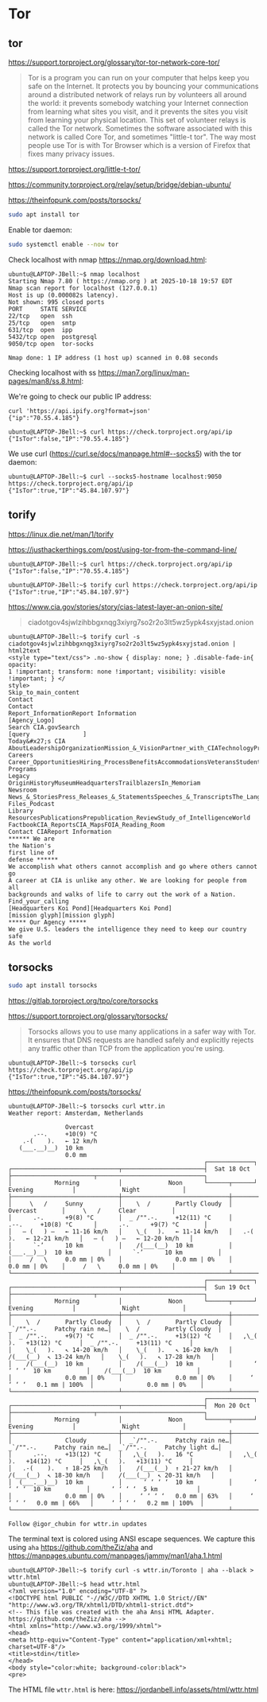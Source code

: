 # Tor

## tor

<https://support.torproject.org/glossary/tor-tor-network-core-tor/>

> Tor is a program you can run on your computer that helps keep you safe on the Internet. It protects you by bouncing your communications around a
> distributed network of relays run by volunteers all around the world: it prevents somebody watching your Internet connection from learning what sites
> you visit, and it prevents the sites you visit from learning your physical location. This set of volunteer relays is called the Tor network.
> Sometimes the software associated with this network is called Core Tor, and sometimes "little-t tor".
> The way most people use Tor is with Tor Browser which is a version of Firefox that fixes many privacy issues.

<https://support.torproject.org/little-t-tor/>

<https://community.torproject.org/relay/setup/bridge/debian-ubuntu/>

<https://theinfopunk.com/posts/torsocks/>

```bash
sudo apt install tor
```

Enable tor daemon:

```bash
sudo systemctl enable --now tor
```

Check localhost with nmap <https://nmap.org/download.html>:

```console
ubuntu@LAPTOP-JBell:~$ nmap localhost
Starting Nmap 7.80 ( https://nmap.org ) at 2025-10-18 19:57 EDT
Nmap scan report for localhost (127.0.0.1)
Host is up (0.000082s latency).
Not shown: 995 closed ports
PORT     STATE SERVICE
22/tcp   open  ssh
25/tcp   open  smtp
631/tcp  open  ipp
5432/tcp open  postgresql
9050/tcp open  tor-socks

Nmap done: 1 IP address (1 host up) scanned in 0.08 seconds
```

Checking localhost with ss <https://man7.org/linux/man-pages/man8/ss.8.html>:

We're going to check our public IP address:

```console
curl 'https://api.ipify.org?format=json'
{"ip":"70.55.4.185"}
```

```console
ubuntu@LAPTOP-JBell:~$ curl https://check.torproject.org/api/ip
{"IsTor":false,"IP":"70.55.4.185"}
```

We use curl (<https://curl.se/docs/manpage.html#--socks5>) with the tor daemon:

```console
ubuntu@LAPTOP-JBell:~$ curl --socks5-hostname localhost:9050 https://check.torproject.org/api/ip
{"IsTor":true,"IP":"45.84.107.97"}
```

## torify

<https://linux.die.net/man/1/torify>

<https://justhackerthings.com/post/using-tor-from-the-command-line/>

```console
ubuntu@LAPTOP-JBell:~$ curl https://check.torproject.org/api/ip
{"IsTor":false,"IP":"70.55.4.185"}
```

```console
ubuntu@LAPTOP-JBell:~$ torify curl https://check.torproject.org/api/ip
{"IsTor":true,"IP":"45.84.107.97"}
```

<https://www.cia.gov/stories/story/cias-latest-layer-an-onion-site/>

> ciadotgov4sjwlzihbbgxnqg3xiyrg7so2r2o3lt5wz5ypk4sxyjstad.onion

```console
ubuntu@LAPTOP-JBell:~$ torify curl -s ciadotgov4sjwlzihbbgxnqg3xiyrg7so2r2o3lt5wz5ypk4sxyjstad.onion | html2text
<style type="text/css"> .no-show { display: none; } .disable-fade-in{ opacity:
1 !important; transform: none !important; visibility: visible !important; } </
style>
Skip_to_main_content
Contact
Contact
Report_InformationReport Information
[Agency_Logo]
Search CIA.govSearch
[query               ]
Today&#x27;s CIA
AboutLeadershipOrganizationMission_&_VisionPartner_with_CIATechnologyPrivacy
Careers
Career_OpportunitiesHiring_ProcessBenefitsAccommodationsVeteransStudent
Programs
Legacy
OriginHistoryMuseumHeadquartersTrailblazersIn_Memoriam
Newsroom
News_&_StoriesPress_Releases_&_StatementsSpeeches_&_TranscriptsThe_Langley
Files_Podcast
Library
ResourcesPublicationsPrepublication_ReviewStudy_of_IntelligenceWorld
FactbookCIA_ReportsCIA_MapsFOIA_Reading_Room
Contact CIAReport Information
****** We are
the Nation's
first line of
defense ******
We accomplish what others cannot accomplish and go where others cannot go
A career at CIA is unlike any other. We are looking for people from all
backgrounds and walks of life to carry out the work of a Nation.
Find_your_calling
[Headquarters Koi Pond][Headquarters Koi Pond]
[mission glyph][mission glyph]
***** Our Agency *****
We give U.S. leaders the intelligence they need to keep our country safe
As the world
```

## torsocks

```bash
sudo apt install torsocks
```

<https://gitlab.torproject.org/tpo/core/torsocks>

<https://support.torproject.org/glossary/torsocks/>

> Torsocks allows you to use many applications in a safer way with Tor. It ensures that DNS requests are handled safely and explicitly rejects any traffic other
> than TCP from the application you're using.

```console
ubuntu@LAPTOP-JBell:~$ torsocks curl https://check.torproject.org/api/ip
{"IsTor":true,"IP":"45.84.107.97"}
```

<https://theinfopunk.com/posts/torsocks/>

```console
ubuntu@LAPTOP-JBell:~$ torsocks curl wttr.in
Weather report: Amsterdam, Netherlands

                Overcast
       .--.     +10(9) °C
    .-(    ).   ← 12 km/h
   (___.__)__)  10 km
                0.0 mm
                                                       ┌─────────────┐                                                  
┌──────────────────────────────┬───────────────────────┤  Sat 18 Oct ├───────────────────────┬──────────────────────────────┐
│            Morning           │             Noon      └──────┬──────┘     Evening           │             Night            │
├──────────────────────────────┼──────────────────────────────┼──────────────────────────────┼──────────────────────────────┤
│     \   /     Sunny          │    \  /       Partly Cloudy  │               Overcast       │     \   /     Clear          │
│      .-.      +9(8) °C       │  _ /"".-.     +12(11) °C     │      .--.     +10(8) °C      │      .-.      +9(7) °C       │
│   ― (   ) ―   ← 11-16 km/h   │    \_(   ).   ← 11-14 km/h   │   .-(    ).   ← 12-21 km/h   │   ― (   ) ―   ← 12-20 km/h   │
│      `-’      10 km          │    /(___(__)  10 km          │  (___.__)__)  10 km          │      `-’      10 km          │
│     /   \     0.0 mm | 0%    │               0.0 mm | 0%    │               0.0 mm | 0%    │     /   \     0.0 mm | 0%    │
└──────────────────────────────┴──────────────────────────────┴──────────────────────────────┴──────────────────────────────┘
                                                       ┌─────────────┐                                                  
┌──────────────────────────────┬───────────────────────┤  Sun 19 Oct ├───────────────────────┬──────────────────────────────┐
│            Morning           │             Noon      └──────┬──────┘     Evening           │             Night            │
├──────────────────────────────┼──────────────────────────────┼──────────────────────────────┼──────────────────────────────┤
│    \  /       Partly Cloudy  │    \  /       Partly Cloudy  │  _`/"".-.     Patchy rain ne…│    \  /       Partly Cloudy  │
│  _ /"".-.     +9(7) °C       │  _ /"".-.     +13(12) °C     │   ,\_(   ).   +13(12) °C     │  _ /"".-.     +13(11) °C     │
│    \_(   ).   ↖ 14-20 km/h   │    \_(   ).   ↖ 16-20 km/h   │    /(___(__)  ↖ 13-24 km/h   │    \_(   ).   ↖ 17-28 km/h   │
│    /(___(__)  10 km          │    /(___(__)  10 km          │      ‘ ‘ ‘ ‘  10 km          │    /(___(__)  10 km          │
│               0.0 mm | 0%    │               0.0 mm | 0%    │     ‘ ‘ ‘ ‘   0.1 mm | 100%  │               0.0 mm | 0%    │
└──────────────────────────────┴──────────────────────────────┴──────────────────────────────┴──────────────────────────────┘
                                                       ┌─────────────┐                                                  
┌──────────────────────────────┬───────────────────────┤  Mon 20 Oct ├───────────────────────┬──────────────────────────────┐
│            Morning           │             Noon      └──────┬──────┘     Evening           │             Night            │
├──────────────────────────────┼──────────────────────────────┼──────────────────────────────┼──────────────────────────────┤
│               Cloudy         │  _`/"".-.     Patchy rain ne…│  _`/"".-.     Patchy rain ne…│  _`/"".-.     Patchy light d…│
│      .--.     +13(12) °C     │   ,\_(   ).   16 °C          │   ,\_(   ).   +14(12) °C     │   ,\_(   ).   +13(11) °C     │
│   .-(    ).   ↑ 18-25 km/h   │    /(___(__)  ↑ 21-27 km/h   │    /(___(__)  ↖ 18-30 km/h   │    /(___(__)  ↖ 20-31 km/h   │
│  (___.__)__)  10 km          │      ‘ ‘ ‘ ‘  10 km          │      ‘ ‘ ‘ ‘  10 km          │      ‘ ‘ ‘ ‘  5 km           │
│               0.0 mm | 0%    │     ‘ ‘ ‘ ‘   0.0 mm | 63%   │     ‘ ‘ ‘ ‘   0.0 mm | 66%   │     ‘ ‘ ‘ ‘   0.2 mm | 100%  │
└──────────────────────────────┴──────────────────────────────┴──────────────────────────────┴──────────────────────────────┘

Follow @igor_chubin for wttr.in updates
```

The terminal text is colored using ANSI escape sequences. We capture this using `aha` <https://github.com/theZiz/aha> and
<https://manpages.ubuntu.com/manpages/jammy/man1/aha.1.html>

```console
ubuntu@LAPTOP-JBell:~$ torify curl -s wttr.in/Toronto | aha --black > wttr.html
ubuntu@LAPTOP-JBell:~$ head wttr.html
<?xml version="1.0" encoding="UTF-8" ?>
<!DOCTYPE html PUBLIC "-//W3C//DTD XHTML 1.0 Strict//EN" "http://www.w3.org/TR/xhtml1/DTD/xhtml1-strict.dtd">
<!-- This file was created with the aha Ansi HTML Adapter. https://github.com/theZiz/aha -->
<html xmlns="http://www.w3.org/1999/xhtml">
<head>
<meta http-equiv="Content-Type" content="application/xml+xhtml; charset=UTF-8"/>
<title>stdin</title>
</head>
<body style="color:white; background-color:black">
<pre>
```

The HTML file `wttr.html` is here: <https://jordanbell.info/assets/html/wttr.html>

